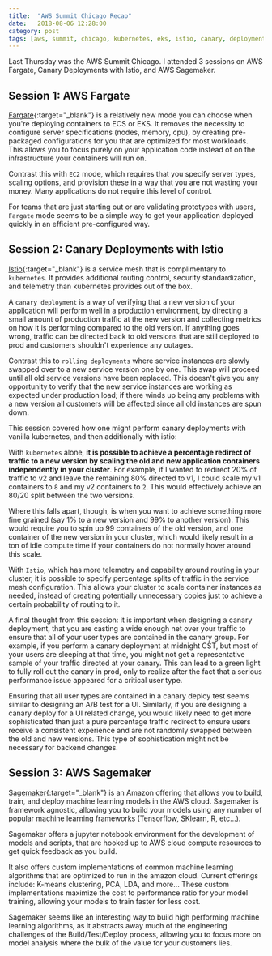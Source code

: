 ```yaml
---
title:  "AWS Summit Chicago Recap"
date:   2018-08-06 12:28:00
category: post
tags: [aws, summit, chicago, kubernetes, eks, istio, canary, deployments, sagemaker]
---
```


Last Thursday was the AWS Summit Chicago. I attended 3 sessions on AWS Fargate, Canary Deployments with Istio, and AWS Sagemaker.

## Session 1: AWS Fargate

[Fargate][fargate]{:target="_blank"} is a relatively new mode you can choose when you're deploying containers to ECS or EKS. It removes the necessity to configure server specifications (nodes, memory, cpu), by creating pre-packaged configurations for you that are optimized for most workloads. This allows you to focus purely on your application code instead of on the infrastructure your containers will run on.

Contrast this with `EC2` mode, which requires that you specify server types, scaling options, and provision these in a way that you are not wasting your money. Many applications do not require this level of control.

For teams that are just starting out or are validating prototypes with users, `Fargate` mode seems to be a simple way to get your application deployed quickly in an efficient pre-configured way.

## Session 2: Canary Deployments with Istio

[Istio][istio]{:target="_blank"} is a service mesh that is complimentary to `kubernetes`. It provides additional routing control, security standardization, and telemetry than kubernetes provides out of the box.

A `canary deployment` is a way of verifying that a new version of your application will perform well in a production environment, by directing a small amount of production traffic at the new version and collecting metrics on how it is performing compared to the old version. If anything goes wrong, traffic can be directed back to old versions that are still deployed to prod and customers shouldn't experience any outages.

Contrast this to `rolling deployments` where service instances are slowly swapped over to a new service version one by one. This swap will proceed until all old service versions have been replaced. This doesn't give you any opportunity to verify that the new service instances are working as expected under production load; if there winds up being any problems with a new version all customers will be affected since all old instances are spun down.

This session covered how one might perform canary deployments with vanilla kubernetes, and then additionally with istio:

With `kubernetes` alone, **it is possible to achieve a percentage redirect of traffic to a new version by scaling the old and new application containers independently in your cluster**. For example, if I wanted to redirect 20% of traffic to v2 and leave the remaining 80% directed to v1, I could scale my v1 containers to `8` and my v2 containers to `2`. This would effectively achieve an 80/20 split between the two versions.

Where this falls apart, though, is when you want to achieve something more fine grained (say 1% to a new version and 99% to another version). This would require you to spin up 99 containers of the old version, and one container of the new version in your cluster, which would likely result in a ton of idle compute time if your containers do not normally hover around this scale.

With `Istio`, which has more telemetry and capability around routing in your cluster, it is possible to specify percentage splits of traffic in the service mesh configuration. This allows your cluster to scale container instances as needed, instead of creating potentially unnecessary copies just to achieve a certain probability of routing to it.

A final thought from this session: it is important when designing a canary deployment, that you are casting a wide enough net over your traffic to ensure that all of your user types are contained in the canary group. For example, if you perform a canary deployment at midnight CST, but most of your users are sleeping at that time, you might not get a representative sample of your traffic directed at your canary. This can lead to a green light to fully roll out the canary in prod, only to realize after the fact that a serious performance issue appeared for a critical user type.

Ensuring that all user types are contained in a canary deploy test seems similar to designing an A/B test for a UI. Similarly, if you are designing a canary deploy for a UI related change, you would likely need to get more sophisticated than just a pure percentage traffic redirect to ensure users receive a consistent experience and are not randomly swapped between the old and new versions. This type of sophistication might not be necessary for backend changes.

## Session 3: AWS Sagemaker

[Sagemaker][sagemaker]{:target="_blank"} is an Amazon offering that allows you to build,  train, and deploy machine learning models in the AWS cloud. Sagemaker is framework agnostic, allowing you to build your models using any number of popular machine learning frameworks (Tensorflow, SKlearn, R, etc...).

Sagemaker offers a jupyter notebook environment for the development of models and scripts, that are hooked up to AWS cloud compute resources to get quick feedback as you build.

It also offers custom implementations of common machine learning algorithms that are optimized to run in the amazon cloud. Current offerings include: K-means clustering, PCA, LDA, and more... These custom implementations maximize the cost to performance ratio for your model training, allowing your models to train faster for less cost.

Sagemaker seems like an interesting way to build high performing machine learning algorithms, as it abstracts away much of the engineering challenges of the Build/Test/Deploy process, allowing you to focus more on model analysis where the bulk of the value for your customers lies.

[fargate]: https://aws.amazon.com/fargate/
[istio]: https://istio.io/
[sagemaker]: http://aws.amazon.com/sagemaker/

